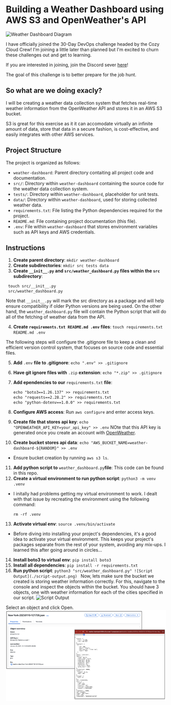 # Building a Weather Dashboard using AWS S3 and OpenWeather's API


![Weather Dashboard Diagram](./diagram2.png)

I have officially joined the 30-Day DevOps challenge headed by the Cozy Cloud Crew! I'm joining a little later than planned but I'm excited to churn these challenges out and get to learning. 

If you are interested in joining, join the Discord sever [here](https://lnkd.in/gjBFNSwJ)!

The goal of this challenge is to better prepare for the job hunt.

## So what are we doing exacly?
I will be creating a weather data collection system that fetches real-time weather information from the OpenWeather API and stores it in an AWS S3 bucket. 

S3 is great for this exercise as it it can accomodate virtually an infinite amount of data, store that data in a secure fashion, is cost-effective, and easily integrates with other AWS services. 


## Project Structure

The project is organized as follows:
- `weather-dashboard`: Parent directory contaiting all project code and documentation.
- `src/`: Directory within `weather-dashboard` containing the source code for the weather data collection system.
- `tests/`: Directory within `weather-dashboard`, placeholder for unit tests.
- `data/`: Directory within `weather-dashboard`, used for storing collected weather data.
- `requirements.txt`: File listing the Python dependencies required for the project.
- `README.md`: File containing project documentation (this file). 
- `.env`: File within `weather-dashboard` that stores environment variables such as API keys and AWS credentials.

## Instructions

1. **Create parent directory**: `mkdir weather-dashboard`
2. **Create subdirectories**: `mkdir src tests data`
3. **Create `__init__.py` and `src/weather_dashboard.py` files within the `src` subdirectory**: 
  ```
   touch src/__init__.py
   src/weather_dashboard.py
   ```
   

Note that `__init__.py` will mark the src directory as a package and will help ensure compatibility if older Python versions are being used. On the other hand, the `weather_dashboard.py` file will contain the Python script that will do all of the fetching of weather data from the API. 

4. **Create `requirements.txt README.md .env` files**: `touch requirements.txt README.md .env`

The following steps will configure the .gitignore file to keep a clean and efficient version control system, that focuses on source code and essential files.

5. **Add** `.env` **file to .gitignore**: `echo ".env" >> .gitignore`
6. **Have git ignore files with** `.zip` **extension**: `echo "*.zip" >> .gitignore`

7. **Add ependencies to our** `requirements.txt` **file**: 
      ```
   echo "boto3==1.26.137" >> requirements.txt
      echo "requests==2.28.2" >> requirements.txt
      echo "python-dotenv==1.0.0" >> requirements.txt
   ```
   
8. **Configure AWS access**: Run `aws configure` and enter access keys.
9. **Create file that stores api key**: `echo "OPENWEATHER_API_KEY=your_api_key" >> .env`
NOte that this API key is generated once you create an account with [OpenWeather](https://openweathermap.org/api). 
10. **Create bucket stores api data**: `echo "AWS_BUCKET_NAME=weather-dashboard-${RANDOM}" >> .env`
* Ensure bucket creation by running `aws s3 ls`.
11. **Add python script to** `weather_dashboard.py`**file**: This code can be found in this repo. 
12. **Create a virtual environment to run python script**: 
`python3 -m venv .venv`

* I initally had problems getting my virtual environment to work. I dealt with that issue by recreating the environment using the following command: 
    ```
   rm -rf .venv
   ```
 
13. **Activate virtual env**: `source .venv/bin/activate`
* Before diving into installing your project's dependencies, it's a good idea to activate your virtual environment. This keeps your project's packages separate from the rest of your system, avoiding any mix-ups. I learned this after going around in circles...
14. **Install boto3 to virtual env**: `pip install boto3`
15. **Install all dependencies**: `pip install -r requirements.txt`
16. **Run python script**: `python3 "src/weather_dashboard.py"
![Script Output](./script-output.png)
`
Now, lets make sure the bucket we created is storing weather information correctly. For this, navigate to the console and inspect the objects within the bucket. You should have 3 objects, one with weather information for each of the cities specified in our script. 
![Script Output](./objects2.png)


Select an object and click Open. 
![Script Output](./cities-json.png)



   
   
   



